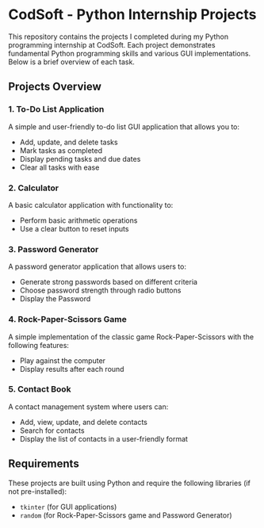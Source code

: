 # CodSoft - Python Internship Projects

This repository contains the projects I completed during my Python programming internship at CodSoft. Each project demonstrates fundamental Python programming skills and various GUI implementations. Below is a brief overview of each task.

## Projects Overview

### 1. To-Do List Application
A simple and user-friendly to-do list GUI application that allows you to:
- Add, update, and delete tasks
- Mark tasks as completed
- Display pending tasks and due dates
- Clear all tasks with ease

### 2. Calculator
A basic calculator application with functionality to:
- Perform basic arithmetic operations 
- Use a clear button to reset inputs

### 3. Password Generator
A password generator application that allows users to:
- Generate strong passwords based on different criteria
- Choose password strength through radio buttons
- Display the Password

### 4. Rock-Paper-Scissors Game
A simple implementation of the classic game Rock-Paper-Scissors with the following features:
- Play against the computer
- Display results after each round

### 5. Contact Book
A contact management system where users can:
- Add, view, update, and delete contacts
- Search for contacts
- Display the list of contacts in a user-friendly format

## Requirements
These projects are built using Python and require the following libraries (if not pre-installed):
- `tkinter` (for GUI applications)
- `random` (for Rock-Paper-Scissors game and Password Generator)

